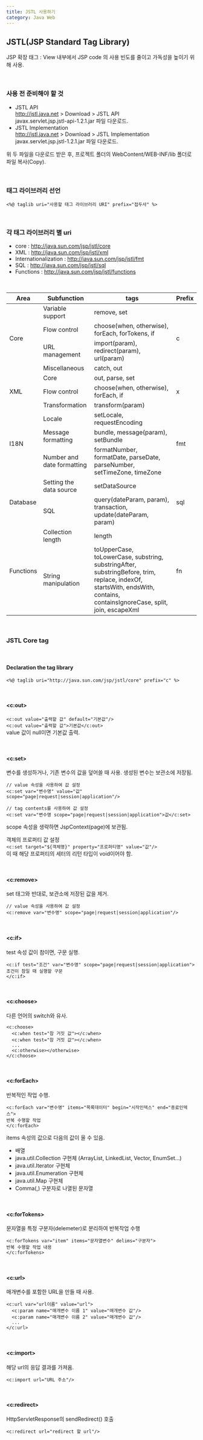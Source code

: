 ```yaml
---
title: JSTL 사용하기
category: Java Web 
---
```


## JSTL(JSP Standard Tag Library)  
JSP 확장 태그
: View 내부에서 JSP code 의 사용 빈도를 줄이고 가독성을 높이기 위해 사용.

<br>

### 사용 전 준비해야 할 것
* JSTL API  
  <http://jstl.java.net> > Download > JSTL API  
  javax.servlet.jsp.jstl-api-1.2.1.jar 파일 다운로드.
* JSTL Implementation  
  <http://jstl.java.net> > Download > JSTL Implementation  
  javax.servlet.jsp.jstl-1.2.1.jar 파일 다운로드.

위 두 파일을 다운로드 받은 후, 프로젝트 폴더의  WebContent/WEB-INF/lib 폴더로 파일 복사(Copy).

<br>

###  태그 라이브러리 선언
`<%@ taglib uri="사용할 태그 라이브러리 URI" prefix="접두사" %>`  

<br>
  
  
### 각 태그 라이브러리 별 uri  


* core : http://java.sun.com/jsp/jstl/core  
* XML : http://java.sun.com/jsp/jstl/xml  
* Internationalization : http://java.sun.com/jsp/jstl/fmt  
* SQL : http://java.sun.com/jsp/jstl/sql  
* Functions : http://java.sun.com/jsp/jstl/functions  

<br>

<table>
  <thead>
    <tr>
      <th>Area</th>
      <th>Subfunction</th>
      <th>tags</th>
      <th>Prefix</th>
    </tr>
  </thead>
  <tbody>
    <tr>
      <td rowspan="4">Core</td>
      <td>Variable support</td>
      <td>remove, set</td>
      <td rowspan="4">c</td>
    </tr>
    <tr>
      <td>Flow control</td>
      <td>choose(when, otherwise), forEach, forTokens, if</td>
    </tr>
    <tr>
      <td>URL management</td>
      <td>import(param), redirect(param), url(param)</td>
    </tr>
    <tr>
      <td>Miscellaneous</td>
      <td>catch, out</td>
    </tr>
    <tr>
      <td rowspan="3">XML</td>
      <td>Core</td>
      <td>out, parse, set</td>
      <td rowspan="3">x</td>
    </tr>
    <tr>
      <td>Flow control</td>
      <td>choose(when, otherwise), forEach, if</td>
    </tr>
    <tr>
      <td>Transformation</td>
      <td>transform(param)</td>
    </tr>
    <tr>
      <td rowspan="3">I18N</td>
      <td>Locale</td>
      <td>setLocale, requestEncoding</td>
      <td rowspan="3">fmt</td>
    </tr>
    <tr>
      <td>Message formatting</td>
      <td>bundle, message(param), setBundle</td>
    </tr>
    <tr>
      <td>Number and date formatting</td>
      <td>formatNumber, formatDate, parseDate, parseNumber, setTimeZone, timeZone</td>
    </tr>
    <tr>
      <td rowspan="2">Database</td>
      <td>Setting the data source</td>
      <td>setDataSource</td>
      <td rowspan="2">sql</td>
    </tr>
    <tr>
      <td>SQL</td>
      <td>query(dateParam, param), transaction, update(dateParam, param)</td>
    </tr>
    <tr>
      <td rowspan="2">Functions</td>
      <td>Collection length</td>
      <td>length</td>
      <td rowspan="2">fn</td>
    </tr>
    <tr>
      <td>String manipulation</td>
      <td>toUpperCase, toLowerCase, substring, substringAfter, substringBefore, trim, replace, indexOf, startsWith, endsWith, contains, containsIgnoreCase, split, join, escapeXml</td>
    </tr>
  </tbody>
</table>

<br>

### JSTL Core tag

<br>

#### Declaration the tag library  

`<%@ taglib uri="http://java.sun.com/jsp/jstl/core" prefix="c" %>`

<br>

####  \<c:out>

`<c:out value="출력할 값" default="기본값"/>`  
`<c:out value="출력할 값">기본값</c:out>`  
value 값이 null이면 기본값 출력.

<br>

####  \<c:set>

변수를 생성하거나, 기존 변수의 값을 덮어쓸 때 사용. 생성된 변수는 보관소에 저장됨.

```
// value 속성을 사용하여 값 설정
<c:set var="변수명" value="값" scope="page|request|session|application"/>

// tag contents를 사용하여 값 설정
<c:set var="변수명 scope="page|request|session|application">값</c:set>
```  

scope 속성을 생략하면 JspContext(page)에 보관됨.

객체의 프로퍼티 값 설정  
`<c:set target="${객체명}" property="프로퍼티명" value="값"/>`  
이 때 해당 프로퍼티의 세터의 리턴 타입이 void이어야 함.

<br>

####  \<c:remove>
set 태그와 반대로, 보관소에 저장된 값을 제거.

```
// value 속성을 사용하여 값 설정
<c:remove var="변수명" scope="page|request|session|application"/>
```

<br>

#### \<c:if>
test 속성 값이 참이면, 구문 실행.

```
<c:if test="조건" var="변수명" scope="page|request|session|application">
조건이 참일 때 실행할 구문
</c:if>
```

<br>

#### \<c:choose>
다른 언어의 switch와 유사.

```
<c:choose>
  <c:when test="참 거짓 값"></c:when>
  <c:when test="참 거짓 값"></c:when>
  ...
  <c:otherwise></otherwise>
</c:choose>
```

<br>

#### \<c:forEach>
반복적인 작업 수행.

```
<c:forEach var="변수명" items="목록데이터" begin="시작인덱스" end="종료인덱스">
반복 수행할 작업
</c:forEach>
```
items 속성의 값으로 다음의 값이 올 수 있음.
- 배열
- java.util.Collection 구현체 (ArrayList, LinkedList, Vector, EnumSet...)
- java.util.Iterator 구현체
- java.util.Enumeration 구현체
- java.util.Map 구현체 
- Comma(,) 구분자로 나열된 문자열

<br>

#### \<c:forTokens>
문자열을 특정 구분자(delemeter)로 분리하여 반복작업 수행

```
<c:forTokens var="item" items="문자열변수" delims="구분자">
반복 수행할 작업 내용
</c:forTokens>
```

<br>

#### \<c:url>
매개변수를 포함한 URL을 만들 때 사용.

```
<c:url var="url이름" value="url">
  <c:param name="매개변수 이름 1" value="매개변수 값"/>
  <c:param name="매개변수 이름 2" value="매개변수 값"/>
  ...
</c:url>
```

<br>

#### \<c:import>
해당 url의 응답 결과를 가져옴.

```
<c:import url="URL 주소"/>
```

<br>

#### \<c:redirect>
HttpServletResponse의 sendRedirect() 호출  

```
<c:redirect url="redirect 할 url"/>
```
